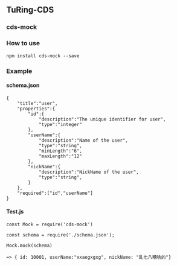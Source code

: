 ## TuRing-CDS

### cds-mock

### How to use

    npm install cds-mock --save

### Example

#### schema.json

    {
        "title":"user",
        "properties":{
            "id":{
                "description":"The unique identifier for user",
                "type":"integer"
            },
            "userName":{
                "description":"Name of the user",
                "type":"string",
                "minLength":"6",
                "maxLength":"12"
            },
            "nickName":{
                "description":"NickName of the user",
                "type":"string",
            }
        },
        "required":["id","userName"]
    }
    
#### Test.js

    const Mock = require('cds-mock')
    
    const schema = require('./schema.json');
    
    Mock.mock(schema)
    
    => { id: 10001, userName:"xxaegxgxg", nickName: "乱七八糟啥的"}